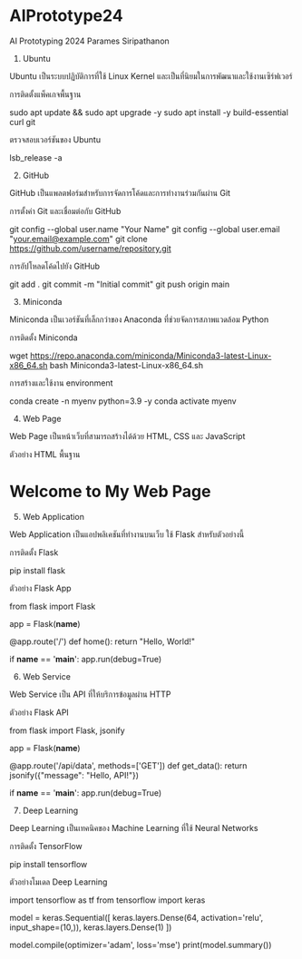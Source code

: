 # AIPrototype24
AI Prototyping 2024 Parames Siripathanon
1. Ubuntu

Ubuntu เป็นระบบปฏิบัติการที่ใช้ Linux Kernel และเป็นที่นิยมในการพัฒนาและใช้งานเซิร์ฟเวอร์

การติดตั้งแพ็คเกจพื้นฐาน

sudo apt update && sudo apt upgrade -y
sudo apt install -y build-essential curl git

ตรวจสอบเวอร์ชันของ Ubuntu

lsb_release -a

2. GitHub

GitHub เป็นแพลตฟอร์มสำหรับการจัดการโค้ดและการทำงานร่วมกันผ่าน Git

การตั้งค่า Git และเชื่อมต่อกับ GitHub

git config --global user.name "Your Name"
git config --global user.email "your.email@example.com"
git clone https://github.com/username/repository.git

การอัปโหลดโค้ดไปยัง GitHub

git add .
git commit -m "Initial commit"
git push origin main

3. Miniconda

Miniconda เป็นเวอร์ชันที่เล็กกว่าของ Anaconda ที่ช่วยจัดการสภาพแวดล้อม Python

การติดตั้ง Miniconda

wget https://repo.anaconda.com/miniconda/Miniconda3-latest-Linux-x86_64.sh
bash Miniconda3-latest-Linux-x86_64.sh

การสร้างและใช้งาน environment

conda create -n myenv python=3.9 -y
conda activate myenv

4. Web Page

Web Page เป็นหน้าเว็บที่สามารถสร้างได้ด้วย HTML, CSS และ JavaScript

ตัวอย่าง HTML พื้นฐาน

<!DOCTYPE html>
<html>
<head>
    <title>My Web Page</title>
</head>
<body>
    <h1>Welcome to My Web Page</h1>
</body>
</html>

5. Web Application

Web Application เป็นแอปพลิเคชันที่ทำงานบนเว็บ ใช้ Flask สำหรับตัวอย่างนี้

การติดตั้ง Flask

pip install flask

ตัวอย่าง Flask App

from flask import Flask

app = Flask(__name__)

@app.route('/')
def home():
    return "Hello, World!"

if __name__ == '__main__':
    app.run(debug=True)

6. Web Service

Web Service เป็น API ที่ให้บริการข้อมูลผ่าน HTTP

ตัวอย่าง Flask API

from flask import Flask, jsonify

app = Flask(__name__)

@app.route('/api/data', methods=['GET'])
def get_data():
    return jsonify({"message": "Hello, API!"})

if __name__ == '__main__':
    app.run(debug=True)

7. Deep Learning

Deep Learning เป็นเทคนิคของ Machine Learning ที่ใช้ Neural Networks

การติดตั้ง TensorFlow

pip install tensorflow

ตัวอย่างโมเดล Deep Learning

import tensorflow as tf
from tensorflow import keras

model = keras.Sequential([
    keras.layers.Dense(64, activation='relu', input_shape=(10,)),
    keras.layers.Dense(1)
])

model.compile(optimizer='adam', loss='mse')
print(model.summary())



